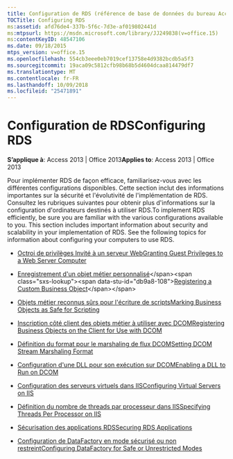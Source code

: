```yaml
---
title: Configuration de RDS (référence de base de données du bureau Access)
TOCTitle: Configuring RDS
ms:assetid: afd76de4-337b-5f6c-7d3e-af019802441d
ms:mtpsurl: https://msdn.microsoft.com/library/JJ249838(v=office.15)
ms:contentKeyID: 48547106
ms.date: 09/18/2015
mtps_version: v=office.15
ms.openlocfilehash: 554cb3eee0eb7019cef13758e4d9382bcdb5a5f3
ms.sourcegitcommit: 19aca09c5812cfb98b68b5d4604dcaa814479df7
ms.translationtype: MT
ms.contentlocale: fr-FR
ms.lasthandoff: 10/09/2018
ms.locfileid: "25471891"
---
```

# <a name="configuring-rds"></a><span data-ttu-id="db9a8-102">Configuration de RDS</span><span class="sxs-lookup"><span data-stu-id="db9a8-102">Configuring RDS</span></span>


<span data-ttu-id="db9a8-103">**S’applique à**: Access 2013 | Office 2013</span><span class="sxs-lookup"><span data-stu-id="db9a8-103">**Applies to**: Access 2013 | Office 2013</span></span>

<span data-ttu-id="db9a8-p101">Pour implémenter RDS de façon efficace, familiarisez-vous avec les différentes configurations disponibles. Cette section inclut des informations importantes sur la sécurité et l'évolutivité de l'implémentation de RDS. Consultez les rubriques suivantes pour obtenir plus d'informations sur la configuration d'ordinateurs destinés à utiliser RDS.</span><span class="sxs-lookup"><span data-stu-id="db9a8-p101">To implement RDS efficiently, be sure you are familiar with the various configurations available to you. This section includes important information about security and scalability in your implementation of RDS. See the following topics for information about configuring your computers to use RDS.</span></span>

  - [<span data-ttu-id="db9a8-107">Octroi de privilèges Invité à un serveur Web</span><span class="sxs-lookup"><span data-stu-id="db9a8-107">Granting Guest Privileges to a Web Server Computer</span></span>](granting-guest-privileges-to-a-web-server-computer;-rds-guest-privileges.md)

  - <span data-ttu-id="db9a8-108">[Enregistrement d'un objet métier personnalisé](https://msdn.microsoft.com/library/ff836389\(v=office.15\))</span><span class="sxs-lookup"><span data-stu-id="db9a8-108">[Registering a Custom Business Object](https://msdn.microsoft.com/library/ff836389\(v=office.15\))</span></span>

  - [<span data-ttu-id="db9a8-109">Objets métier reconnus sûrs pour l'écriture de scripts</span><span class="sxs-lookup"><span data-stu-id="db9a8-109">Marking Business Objects as Safe for Scripting</span></span>](marking-business-objects-as-safe-for-scripting.md)

  - [<span data-ttu-id="db9a8-110">Inscription côté client des objets métier à utiliser avec DCOM</span><span class="sxs-lookup"><span data-stu-id="db9a8-110">Registering Business Objects on the Client for Use with DCOM</span></span>](registering-business-objects-on-the-client-for-use-with-dcom.md)

  - [<span data-ttu-id="db9a8-111">Définition du format pour le marshaling de flux DCOM</span><span class="sxs-lookup"><span data-stu-id="db9a8-111">Setting DCOM Stream Marshaling Format</span></span>](setting-dcom-stream-marshaling-format.md)

  - [<span data-ttu-id="db9a8-112">Configuration d'une DLL pour son exécution sur DCOM</span><span class="sxs-lookup"><span data-stu-id="db9a8-112">Enabling a DLL to Run on DCOM</span></span>](enabling-a-dll-to-run-on-dcom.md)

  - [<span data-ttu-id="db9a8-113">Configuration des serveurs virtuels dans IIS</span><span class="sxs-lookup"><span data-stu-id="db9a8-113">Configuring Virtual Servers on IIS</span></span>](configuring-virtual-servers-on-iis.md)

  - [<span data-ttu-id="db9a8-114">Définition du nombre de threads par processeur dans IIS</span><span class="sxs-lookup"><span data-stu-id="db9a8-114">Specifying Threads Per Processor on IIS</span></span>](specifying-threads-per-processor-on-iis.md)

  - [<span data-ttu-id="db9a8-115">Sécurisation des applications RDS</span><span class="sxs-lookup"><span data-stu-id="db9a8-115">Securing RDS Applications</span></span>](securing-rds-applications.md)

  - [<span data-ttu-id="db9a8-116">Configuration de DataFactory en mode sécurisé ou non restreint</span><span class="sxs-lookup"><span data-stu-id="db9a8-116">Configuring DataFactory for Safe or Unrestricted Modes</span></span>](configuring-datafactory-for-safe-or-unrestricted-modes.md)


